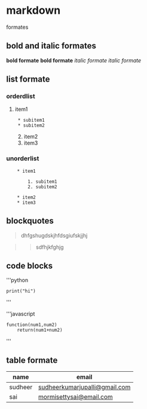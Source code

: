 # markdown
formates
## bold and italic formates
**bold formate** 
__bold formate__ 
*italic formate*
_italic formate_
## list formate
  ### orderdlist
  
   1. item1
        
           * subitem1
           * subitem2
           
      2. item2
        3. item3
  ### unorderlist
  
        * item1
        
            1. subitem1
            2. subitem2
            
        * item2
        * item3
## blockquotes
   > dhfgshugdskjhfdsgiufskjjhj
   
   >> sdfhjkfghjg
## code blocks
'''python

    print("hi")
    
'''

'''javascript
 
    function(num1,num2)
        return(num1+num2)
        
'''     

## table formate
| name | email |
| ---- | -------|
| sudheer | sudheerkumarjupalli@gmail.com |
| sai | mormisettysai@email.com |

